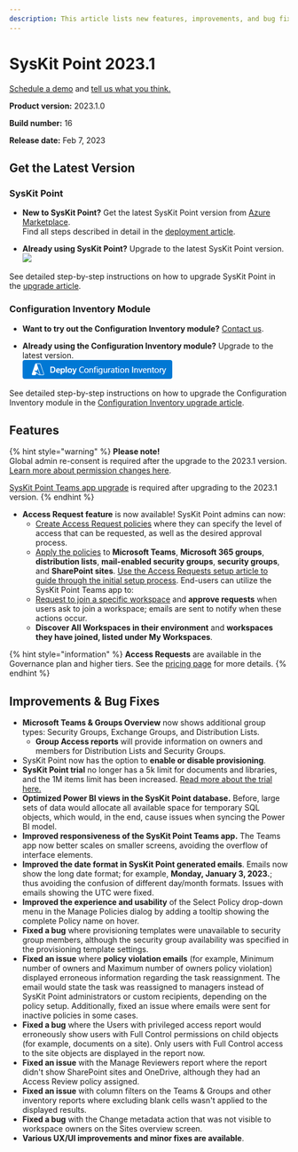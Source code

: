 ```yaml
---
description: This article lists new features, improvements, and bug fixes in SysKit Point version 2023.1.
--- 
```


# SysKit Point 2023.1

[Schedule a demo](https://www.syskit.com/products/point/request-a-demo/) and [tell us what you think.](https://www.syskit.com/company/contact-us/)

**Product version:** 2023.1.0

**Build number:** 16

**Release date:** Feb 7, 2023

## Get the Latest Version

### SysKit Point

* **New to SysKit Point?** Get the latest SysKit Point version from [Azure Marketplace](https://azuremarketplace.microsoft.com/en-us/marketplace/apps/syskitltd.syskit_point).<br/>
    Find all steps described in detail in the [deployment article](../installation/deploy-syskit-point.md).
    
* **Already using SysKit Point?** Upgrade to the latest SysKit Point version. <br/>
[![](https://aka.ms/deploytoazurebutton)](https://portal.azure.com/#create/Microsoft.Template/uri/https%3A%2F%2Fsyskitassetsstorage.blob.core.windows.net%2Fpoint%2FUpdateFilesARM%2FPointUpdateTemplate.json)

See detailed step-by-step instructions on how to upgrade SysKit Point in the [upgrade article](../installation/upgrade-syskit-point.md).

### Configuration Inventory Module
* **Want to try out the Configuration Inventory module?** [Contact us](https://www.syskit.com/contact-us/).

* **Already using the Configuration Inventory module?** Upgrade to the latest version. <br/>
[![](../.gitbook/assets/deployconfigurationinventory.png)](https://portal.azure.com/#create/Microsoft.Template/uri/https%3A%2F%2Fsyskitdownloadsstorage.blob.core.windows.net%2Fpoint%2Fdeployment-packages%2FCimVersionUpdateTemplate.json)

See detailed step-by-step instructions on how to upgrade the Configuration Inventory module in the [Configuration Inventory upgrade article](../configuration-inventory/configuration-inventory-upgrade.md).


## Features

{% hint style="warning" %}
**Please note!**  
Global admin re-consent is required after the upgrade to the 2023.1 version. [Learn more about permission changes here](../requirements/permission-requirements-change-log.md#syskit-point-20231).

[SysKit Point Teams app upgrade](../governance-and-automation/syskit-point-teams-app.md#upgrade-syskit-point-teams-app) is required after upgrading to the 2023.1 version. 
{% endhint %}

* **Access Request feature** is now available! SysKit Point admins can now:
  * [Create Access Request policies](../governance-and-automation/access-requests/create-access-request.md) where they can specify the level of access that can be requested, as well as the desired approval process.
  * [Apply the policies](../governance-and-automation/access-requests/apply-access-request.md) to **Microsoft Teams**, **Microsoft 365 groups**, **distribution lists**, **mail-enabled security groups**, **security groups**, and **SharePoint sites**.
[Use the Access Requests setup article to guide through the initial setup process](../governance-and-automation/access-requests/set-up-access-requests.md).
End-users can utilize the SysKit Point Teams app to:
  * [Request to join a specific workspace](../point-collaborators/request-workspace-access.md) and **approve requests** when users ask to join a workspace; emails are sent to notify when these actions occur. 
  * **Discover All Workspaces in their environment** and **workspaces they have joined, listed under My Workspaces**. 

{% hint style="information" %}
**Access Requests** are available in the Governance plan and higher tiers. See the [pricing page](https://www.syskit.com/products/point/pricing/) for more details.
{% endhint %}

## Improvements & Bug Fixes

* **Microsoft Teams & Groups Overview** now shows additional group types: Security Groups, Exchange Groups, and Distribution Lists. 
  * **Group Access reports** will provide information on owners and members for Distribution Lists and Security Groups.
* SysKit Point now has the option to **enable or disable provisioning**.
* **SysKit Point trial** no longer has a 5k limit for documents and libraries, and the 1M items limit has been increased. [Read more about the trial here.](../activation/trial.md)
* **Optimized Power BI views in the SysKit Point database.** Before, large sets of data would allocate all available space for temporary SQL objects, which would, in the end, cause issues when syncing the Power BI model. 
* **Improved responsiveness of the SysKit Point Teams app.** The Teams app now better scales on smaller screens, avoiding the overflow of interface elements. 
* **Improved the date format in SysKit Point generated emails**. Emails now show the long date format; for example, **Monday, January 3, 2023.**; thus avoiding the confusion of different day/month formats. Issues with emails showing the UTC were fixed. 
* **Improved the experience and usability** of the Select Policy drop-down menu in the Manage Policies dialog by adding a tooltip showing the complete Policy name on hover.
* **Fixed a bug** where provisioning templates were unavailable to security group members, although the security group availability was specified in the provisioning template settings.
* **Fixed an issue** where **policy violation emails** (for example, Minimum number of owners and Maximum number of owners policy violation) displayed erroneous information regarding the task reassignment. The email would state the task was reassigned to managers instead of SysKit Point administrators or custom recipients, depending on the policy setup. Additionally, fixed an issue where emails were sent for inactive policies in some cases.
* **Fixed a bug** where the Users with privileged access report would erroneously show users with Full Control permissions on child objects (for example, documents on a site). Only users with Full Control access to the site objects are displayed in the report now.
* **Fixed an issue** with the Manage Reviewers report where the report didn't show SharePoint sites and OneDrive, although they had an Access Review policy assigned.
* **Fixed an issue** with column filters on the Teams & Groups and other inventory reports where excluding blank cells wasn't applied to the displayed results.
* **Fixed a bug** with the Change metadata action that was not visible to workspace owners on the Sites overview screen.
* **Various UX/UI improvements and minor fixes are available**. 





